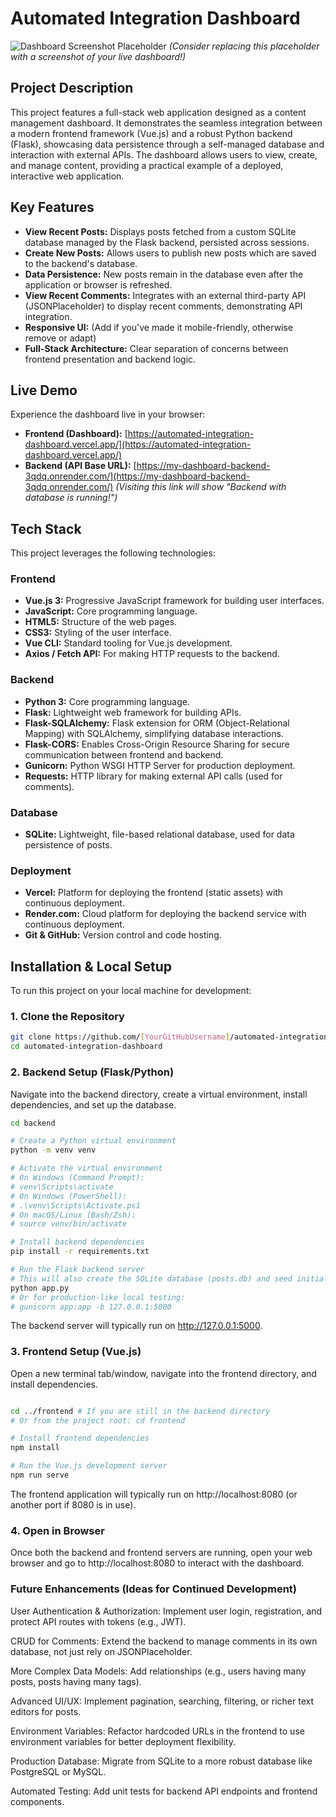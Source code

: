 # Automated Integration Dashboard

![Dashboard Screenshot Placeholder](https://via.placeholder.com/800x400?text=Dashboard+Screenshot)
*(Consider replacing this placeholder with a screenshot of your live dashboard!)*

## Project Description

This project features a full-stack web application designed as a content management dashboard. It demonstrates the seamless integration between a modern frontend framework (Vue.js) and a robust Python backend (Flask), showcasing data persistence through a self-managed database and interaction with external APIs. The dashboard allows users to view, create, and manage content, providing a practical example of a deployed, interactive web application.

## Key Features

* **View Recent Posts:** Displays posts fetched from a custom SQLite database managed by the Flask backend, persisted across sessions.
* **Create New Posts:** Allows users to publish new posts which are saved to the backend's database.
* **Data Persistence:** New posts remain in the database even after the application or browser is refreshed.
* **View Recent Comments:** Integrates with an external third-party API (JSONPlaceholder) to display recent comments, demonstrating API integration.
* **Responsive UI:** (Add if you've made it mobile-friendly, otherwise remove or adapt)
* **Full-Stack Architecture:** Clear separation of concerns between frontend presentation and backend logic.

## Live Demo

Experience the dashboard live in your browser:

* **Frontend (Dashboard):** [https://automated-integration-dashboard.vercel.app/](https://automated-integration-dashboard.vercel.app/)
* **Backend (API Base URL):** [https://my-dashboard-backend-3qdq.onrender.com/](https://my-dashboard-backend-3qdq.onrender.com/) *(Visiting this link will show "Backend with database is running!")*

## Tech Stack

This project leverages the following technologies:

### Frontend

* **Vue.js 3:** Progressive JavaScript framework for building user interfaces.
* **JavaScript:** Core programming language.
* **HTML5:** Structure of the web pages.
* **CSS3:** Styling of the user interface.
* **Vue CLI:** Standard tooling for Vue.js development.
* **Axios / Fetch API:** For making HTTP requests to the backend.

### Backend

* **Python 3:** Core programming language.
* **Flask:** Lightweight web framework for building APIs.
* **Flask-SQLAlchemy:** Flask extension for ORM (Object-Relational Mapping) with SQLAlchemy, simplifying database interactions.
* **Flask-CORS:** Enables Cross-Origin Resource Sharing for secure communication between frontend and backend.
* **Gunicorn:** Python WSGI HTTP Server for production deployment.
* **Requests:** HTTP library for making external API calls (used for comments).

### Database

* **SQLite:** Lightweight, file-based relational database, used for data persistence of posts.

### Deployment

* **Vercel:** Platform for deploying the frontend (static assets) with continuous deployment.
* **Render.com:** Cloud platform for deploying the backend service with continuous deployment.
* **Git & GitHub:** Version control and code hosting.

## Installation & Local Setup

To run this project on your local machine for development:

### 1. Clone the Repository

```bash
git clone https://github.com/[YourGitHubUsername]/automated-integration-dashboard.git
cd automated-integration-dashboard
```

### 2. Backend Setup (Flask/Python)
Navigate into the backend directory, create a virtual environment, install dependencies, and set up the database.


```bash
cd backend

# Create a Python virtual environment
python -m venv venv

# Activate the virtual environment
# On Windows (Command Prompt):
# venv\Scripts\activate
# On Windows (PowerShell):
# .\venv\Scripts\Activate.ps1
# On macOS/Linux (Bash/Zsh):
# source venv/bin/activate

# Install backend dependencies
pip install -r requirements.txt

# Run the Flask backend server
# This will also create the SQLite database (posts.db) and seed initial data if it doesn't exist
python app.py
# Or for production-like local testing:
# gunicorn app:app -b 127.0.0.1:5000
```

The backend server will typically run on http://127.0.0.1:5000.

### 3. Frontend Setup (Vue.js)
Open a new terminal tab/window, navigate into the frontend directory, and install dependencies.

```bash

cd ../frontend # If you are still in the backend directory
# Or from the project root: cd frontend

# Install frontend dependencies
npm install

# Run the Vue.js development server
npm run serve
```

The frontend application will typically run on http://localhost:8080 (or another port if 8080 is in use).

### 4. Open in Browser
Once both the backend and frontend servers are running, open your web browser and go to http://localhost:8080 to interact with the dashboard.

### Future Enhancements (Ideas for Continued Development)

User Authentication & Authorization: Implement user login, registration, and protect API routes with tokens (e.g., JWT).

CRUD for Comments: Extend the backend to manage comments in its own database, not just rely on JSONPlaceholder.

More Complex Data Models: Add relationships (e.g., users having many posts, posts having many tags).

Advanced UI/UX: Implement pagination, searching, filtering, or richer text editors for posts.

Environment Variables: Refactor hardcoded URLs in the frontend to use environment variables for better deployment flexibility.

Production Database: Migrate from SQLite to a more robust database like PostgreSQL or MySQL.

Automated Testing: Add unit tests for backend API endpoints and frontend components.

